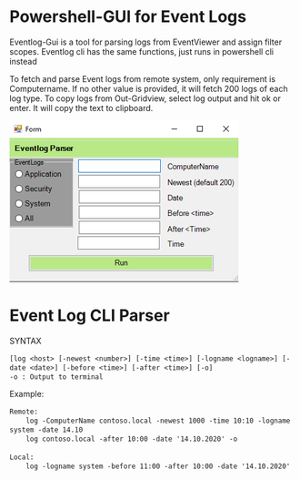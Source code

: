 # Powershell-GUI for Event Logs

Eventlog-Gui is a tool for parsing logs from EventViewer and assign filter scopes.
Eventlog cli has the same functions, just runs in powershell cli instead


To fetch and parse Event logs from remote system, only requirement is Computername.
If no other value is provided, it will fetch 200 logs of each log type.
To copy logs from Out-Gridview, select log output and hit ok or enter. It will copy the text to clipboard.

<img src="eventlogcli.png">


# Event Log CLI Parser

SYNTAX

    [log <host> [-newest <number>] [-time <time>] [-logname <logname>] [-date <date>] [-before <time>] [-after <time>] [-o]
    -o : Output to terminal

Example:
    
    Remote: 
        log -ComputerName contoso.local -newest 1000 -time 10:10 -logname system -date 14.10
        log contoso.local -after 10:00 -date '14.10.2020' -o
        
    Local: 
        log -logname system -before 11:00 -after 10:00 -date '14.10.2020'
